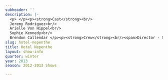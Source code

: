 ```yaml
---
subheader: ''
description: |-
  <p> </p><p><strong>Cast</strong><br/>
  Jeremy Rodriguez<br/>
  Arielle Von Hippel<br/>
  Sophie Kennedy<br/>
  Brendon Callendar </p><p><strong>Crew</strong><br/><span>Director - Scarlett Kim</span><br/><span>Stage Manager - Ben Sulser</span><br/><span>Dramaturg - Eric Shoemaker</span><br/><span>Scenic Designer - Lilly Lerer</span><br/><span>Costume Designer - Abby Pershing</span><br/><span>Video Designer - Fred Schmidt-Arenales</span><br/><span>Lighting Designer - David Goodman-Edberg</span><br/><span>Sound Designer - Alessio Franko</span><br/><span>Sensory Designer - Michael Procassini</span><br/><span>Production Manager - Shuwen Qian</span><br/><span>Master Electrician - Kathryn Lesko</span><br/><span>Assistant Director - Tallinn Kiefer</span><br/><span>Assistant Stage Manager - Mika Kachman</span><br/><span>Assistant Lighting Designer - Adam Kratoska</span><br/><span>Assistant Lighting Designer - Kevin Freese</span><br/><span>Assistant Scenic Designer - Sophie Benbenek</span><br/><span>Assistant Video Designer - Chenab Navlka</span><br/><span>Assistant Production Manager - Brett Pepowski</span><br/><span>Assistant Dramaturg - Dan Cronin</span></p>
slug: hotel-nepenthe
title: Hotel Nepenthe
layout: show-info
quarter: winter
year: 2013
season: 2012-2013 Shows

---
```

